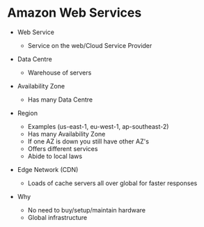 # Amazon Web Services

- Web Service

  - Service on the web/Cloud Service Provider

- Data Centre
  - Warehouse of servers
- Availability Zone
  - Has many Data Centre
- Region
  - Examples (us-east-1, eu-west-1, ap-southeast-2)
  - Has many Availability Zone
  - If one AZ is down you still have other AZ's
  - Offers different services
  - Abide to local laws
- Edge Network (CDN)

  - Loads of cache servers all over global for faster responses

- Why
  - No need to buy/setup/maintain hardware
  - Global infrastructure
